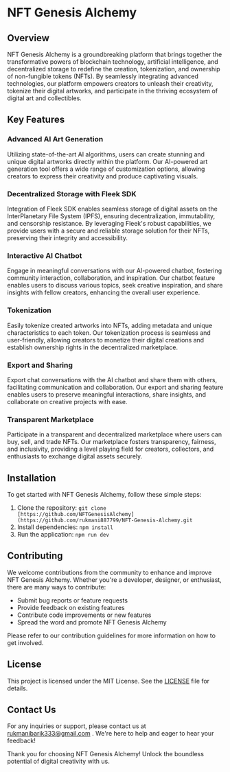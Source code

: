 # NFT Genesis Alchemy

## Overview

NFT Genesis Alchemy is a groundbreaking platform that brings together the transformative powers of blockchain technology, artificial intelligence, and decentralized storage to redefine the creation, tokenization, and ownership of non-fungible tokens (NFTs). By seamlessly integrating advanced technologies, our platform empowers creators to unleash their creativity, tokenize their digital artworks, and participate in the thriving ecosystem of digital art and collectibles.

## Key Features

### Advanced AI Art Generation

Utilizing state-of-the-art AI algorithms, users can create stunning and unique digital artworks directly within the platform. Our AI-powered art generation tool offers a wide range of customization options, allowing creators to express their creativity and produce captivating visuals.

### Decentralized Storage with Fleek SDK

Integration of Fleek SDK enables seamless storage of digital assets on the InterPlanetary File System (IPFS), ensuring decentralization, immutability, and censorship resistance. By leveraging Fleek's robust capabilities, we provide users with a secure and reliable storage solution for their NFTs, preserving their integrity and accessibility.

### Interactive AI Chatbot

Engage in meaningful conversations with our AI-powered chatbot, fostering community interaction, collaboration, and inspiration. Our chatbot feature enables users to discuss various topics, seek creative inspiration, and share insights with fellow creators, enhancing the overall user experience.

### Tokenization

Easily tokenize created artworks into NFTs, adding metadata and unique characteristics to each token. Our tokenization process is seamless and user-friendly, allowing creators to monetize their digital creations and establish ownership rights in the decentralized marketplace.

### Export and Sharing

Export chat conversations with the AI chatbot and share them with others, facilitating communication and collaboration. Our export and sharing feature enables users to preserve meaningful interactions, share insights, and collaborate on creative projects with ease.

### Transparent Marketplace

Participate in a transparent and decentralized marketplace where users can buy, sell, and trade NFTs. Our marketplace fosters transparency, fairness, and inclusivity, providing a level playing field for creators, collectors, and enthusiasts to exchange digital assets securely.

## Installation

To get started with NFT Genesis Alchemy, follow these simple steps:

1. Clone the repository: `git clone [https://github.com/NFTGenesisAlchemy](https://github.com/rukmani887799/NFT-Genesis-Alchemy.git`
2. Install dependencies: `npm install`
3. Run the application: `npm run dev`

## Contributing

We welcome contributions from the community to enhance and improve NFT Genesis Alchemy. Whether you're a developer, designer, or enthusiast, there are many ways to contribute:

- Submit bug reports or feature requests
- Provide feedback on existing features
- Contribute code improvements or new features
- Spread the word and promote NFT Genesis Alchemy

Please refer to our contribution guidelines for more information on how to get involved.

## License

This project is licensed under the MIT License. See the [LICENSE](LICENSE) file for details.

## Contact Us

For any inquiries or support, please contact us at rukmanibarik333@gmail.com . We're here to help and eager to hear your feedback!

Thank you for choosing NFT Genesis Alchemy! Unlock the boundless potential of digital creativity with us.
